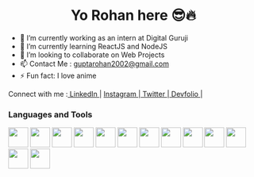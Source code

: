 <h1 align="center"><b> Yo Rohan here 😎🔥 </b></h1>

<!--
**Rohan-here/Rohan-here** is a ✨ _special_ ✨ repository because its `README.md` (this file) appears on your GitHub profile.
-->
<!-- Here are some ideas to get you started: -->
<!-- - 🤔 I’m looking for help with ... -->
<!-- - 💬 Ask me about ... -->
<!-- - 😄 Pronouns: ... -->
- 🔭 I’m currently working as an intern at Digital Guruji
- 🌱 I’m currently learning ReactJS and NodeJS
- 👯 I’m looking to collaborate on Web Projects 
- 📫 Contact Me : guptarohan2002@gmail.com
- ⚡ Fun fact: I love anime 

Connect with me :<a href="https://www.linkedin.com/in/rohan-gupta-952737192/"> LinkedIn </a> | <a href="https://www.instagram.com/not_rohan_gupta/"> Instagram </a>|<a href="https://twitter.com/RohanGu51951352?t=PCicp6qSPNDLGHW652VrPg&s=08"> Twitter </a>|<a href="https://devfolio.co/@notrohan"> Devfolio </a>| 

<h3>Languages and Tools</h3>
<p align="left">
  <img src="https://cdn.jsdelivr.net/gh/devicons/devicon/icons/react/react-original.svg" width="40px" height="40px" />
  <img src="https://cdn.jsdelivr.net/gh/devicons/devicon/icons/firebase/firebase-plain.svg" width="40px" height="40px"/>
  <img src="https://cdn.jsdelivr.net/gh/devicons/devicon/icons/javascript/javascript-original.svg" width="40px" height="40px"/>
  <img src="https://cdn.jsdelivr.net/gh/devicons/devicon/icons/cplusplus/cplusplus-original.svg" width="40px" height="40px" />
  <img src="https://cdn.jsdelivr.net/gh/devicons/devicon/icons/c/c-original.svg" width="40px" height="40px" />
  <img src="https://cdn.jsdelivr.net/gh/devicons/devicon/icons/bash/bash-original.svg" width="40px" height="40px"/>
  <img src="https://cdn.jsdelivr.net/gh/devicons/devicon/icons/css3/css3-original.svg" width="40px" height="40px"/>
  <img src="https://cdn.jsdelivr.net/gh/devicons/devicon/icons/html5/html5-original.svg" width="40px" height="40px"/>
  <img src="https://cdn.jsdelivr.net/gh/devicons/devicon/icons/git/git-original-wordmark.svg" width="40px" height="40px"/>
  <img src="https://cdn.jsdelivr.net/gh/devicons/devicon/icons/jquery/jquery-original-wordmark.svg" width="40px" height="40px" />
  <img src="https://cdn.jsdelivr.net/gh/devicons/devicon/icons/linux/linux-original.svg" width="40px" height="40px"/>
  <img src="https://cdn.jsdelivr.net/gh/devicons/devicon/icons/socketio/socketio-original.svg" width="40px" height="40px"/>
  <img src="https://cdn.jsdelivr.net/gh/devicons/devicon/icons/mongodb/mongodb-original.svg" width="40px" height="40px"/>
</p>


<!-- <div align="center">  
  <h3>Github Stats</h3>
  [![Anurag's GitHub stats](https://github-readme-stats.vercel.app/api?username=Rohan-here)](https://github.com/anuraghazra/github-readme-stats)
</div>
 -->
